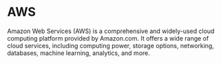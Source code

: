 # AWS
Amazon Web Services (AWS) is a comprehensive and widely-used cloud computing platform provided by Amazon.com. It offers a wide range of cloud services, including computing power, storage options, networking, databases, machine learning, analytics, and more.
